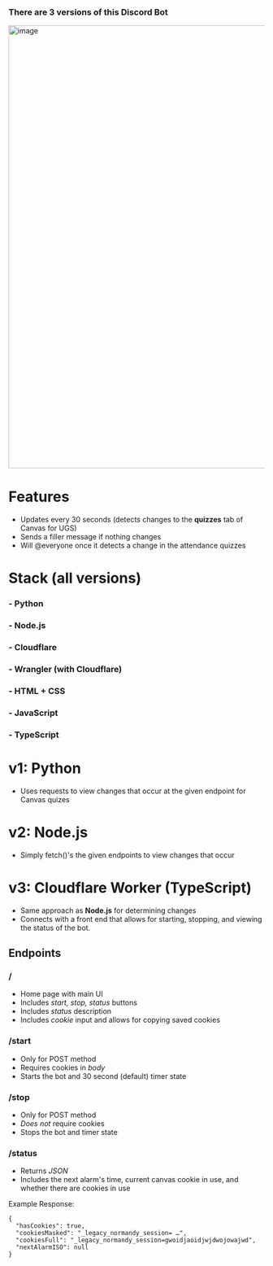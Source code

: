 ### There are 3 versions of this Discord Bot

<img width="1519" height="871" alt="image" src="https://github.com/user-attachments/assets/e9b316fa-83eb-41d0-a479-bc7896962ed3" />

# Features
- Updates every 30 seconds (detects changes to the **quizzes** tab of Canvas for UGS)
- Sends a filler message if nothing changes
- Will @everyone once it detects a change in the attendance quizzes

# Stack (all versions)
### - Python
### - Node.js
### - Cloudflare
### - Wrangler (with Cloudflare)
### - HTML + CSS
### - JavaScript
### - TypeScript

# v1: Python
- Uses requests to view changes that occur at the given endpoint for Canvas quizes

# v2: Node.js
- Simply fetch()'s the given endpoints to view changes that occur

# v3: Cloudflare Worker (TypeScript)
- Same approach as **Node.js** for determining changes
- Connects with a front end that allows for starting, stopping, and viewing the status of the bot.

## Endpoints

### /
- Home page with main UI
- Includes *start, stop, status* buttons
- Includes *status* description
- Includes *cookie* input and allows for copying saved cookies

### /start
- Only for POST method
- Requires cookies in *body*
- Starts the bot and 30 second (default) timer state

### /stop
- Only for POST method
- *Does not* require cookies
- Stops the bot and timer state

### /status
- Returns *JSON*
- Includes the next alarm's time, current canvas cookie in use, and whether there are cookies in use

Example Response:

```
{
  "hasCookies": true,
  "cookiesMasked": "_legacy_normandy_session= …",
  "cookiesFull": "_legacy_normandy_session=gwoidjaoidjwjdwojowajwd",
  "nextAlarmISO": null
}
```
